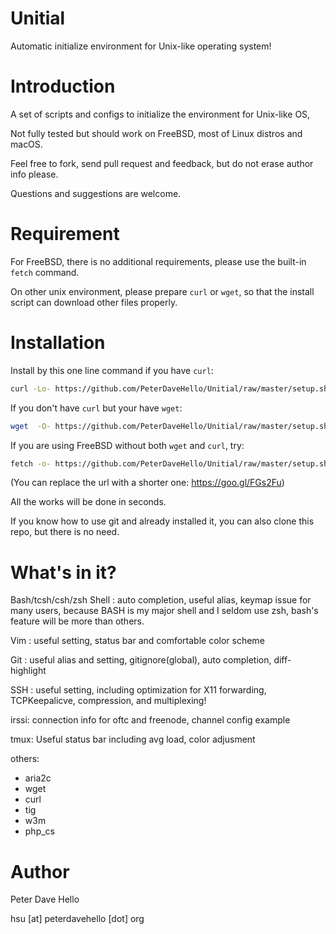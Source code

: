 Unitial
=======
Automatic initialize environment for Unix-like operating system!


Introduction
============
A set of scripts and configs to initialize the environment for Unix-like OS,

Not fully tested but should work on FreeBSD, most of Linux distros and macOS.

Feel free to fork, send pull request and feedback, but do not erase author info please.

Questions and suggestions are welcome.


Requirement
===========
For FreeBSD, there is no additional requirements, please use the built-in `fetch` command.

On other unix environment, please prepare `curl` or `wget`, so that the install script can download other files properly.

Installation
==============

Install by this one line command if you have `curl`:

```sh
curl -Lo- https://github.com/PeterDaveHello/Unitial/raw/master/setup.sh | bash
```

If you don't have `curl` but your have `wget`:
```sh
wget  -O- https://github.com/PeterDaveHello/Unitial/raw/master/setup.sh | bash
```

If you are using FreeBSD without both `wget` and `curl`, try:
```sh
fetch -o- https://github.com/PeterDaveHello/Unitial/raw/master/setup.sh | bash
```

(You can replace the url with a shorter one: https://goo.gl/FGs2Fu)

All the works will be done in seconds.

If you know how to use git and already installed it, you can also clone this repo, but there is no need.


What's in it?
=============
Bash/tcsh/csh/zsh Shell :
auto completion, useful alias, keymap issue for many users, because BASH is my major shell and I seldom use zsh, bash's feature will be more than others.

Vim :
useful setting, status bar and comfortable color scheme

Git :
useful alias and setting, gitignore(global), auto completion, diff-highlight

SSH :
useful setting, including optimization for X11 forwarding, TCPKeepalicve, compression, and multiplexing!

irssi:
connection info for oftc and freenode, channel config example

tmux:
Useful status bar including avg load, color adjusment

others:
  - aria2c
  - wget
  - curl
  - tig
  - w3m
  - php_cs

Author
======
Peter Dave Hello

hsu [at] peterdavehello [dot] org
